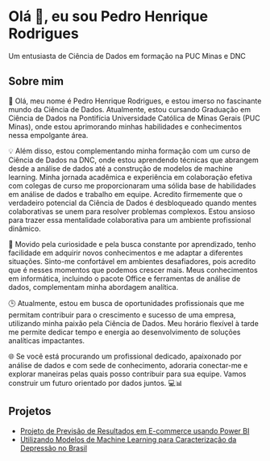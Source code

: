 
# Olá 👋, eu sou Pedro Henrique Rodrigues
Um entusiasta de Ciência de Dados em formação na PUC Minas e DNC

## Sobre mim
🚀 Olá, meu nome é Pedro Henrique Rodrigues, e estou imerso no fascinante mundo da Ciência de Dados. Atualmente, estou cursando Graduação em Ciência de Dados na Pontifícia Universidade Católica de Minas Gerais (PUC Minas), onde estou aprimorando minhas habilidades e conhecimentos nessa empolgante área.

💡 Além disso, estou complementando minha formação com um curso de Ciência de Dados na DNC, onde estou aprendendo técnicas que abrangem desde a análise de dados até a construção de modelos de machine learning. Minha jornada acadêmica e experiência em colaboração efetiva com colegas de curso me proporcionaram uma sólida base de habilidades em análise de dados e trabalho em equipe. Acredito firmemente que o verdadeiro potencial da Ciência de Dados é desbloqueado quando mentes colaborativas se unem para resolver problemas complexos. Estou ansioso para trazer essa mentalidade colaborativa para um ambiente profissional dinâmico.

🌟 Movido pela curiosidade e pela busca constante por aprendizado, tenho facilidade em adquirir novos conhecimentos e me adaptar a diferentes situações. Sinto-me confortável em ambientes desafiadores, pois acredito que é nesses momentos que podemos crescer mais. Meus conhecimentos em informática, incluindo o pacote Office e ferramentas de análise de dados, complementam minha abordagem analítica.

🕒 Atualmente, estou em busca de oportunidades profissionais que me permitam contribuir para o crescimento e sucesso de uma empresa, utilizando minha paixão pela Ciência de Dados. Meu horário flexível à tarde me permite dedicar tempo e energia ao desenvolvimento de soluções analíticas impactantes.

🌐 Se você está procurando um profissional dedicado, apaixonado por análise de dados e com sede de conhecimento, adoraria conectar-me e explorar maneiras pelas quais posso contribuir para sua equipe. Vamos construir um futuro orientado por dados juntos. 💻📊



## Projetos 
- [Projeto de Previsão de Resultados em E-commerce usando Power BI](https://github.com/Pedro-io/Projeto-de-Previs-o-de-Resultados-em-E-commerce-usando-Power-BI.git)
- [Utilizando Modelos de Machine Learning para Caracterização da Depressão no Brasil](https://github.com/Pedro-io/Utilizando-Modelos-de-Machine-Learning-para-Caracteriza--o-da-Depress-o-no-Brasil.git)

